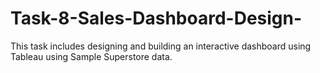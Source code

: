 # Task-8-Sales-Dashboard-Design-
This task includes designing and building an interactive dashboard using Tableau using Sample Superstore data.
